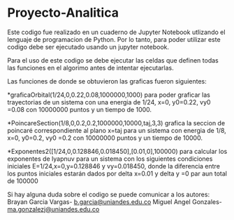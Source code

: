 # Proyecto-Analitica
Este codigo fue realizado en un cuaderno de Jupyter Notebook utlizando el lenguaje de programacion de Python. Por lo tanto, para poder utilizar este codigo debe ser ejecutado usando un jupyter notebook.

Para el uso de este codigo se debe ejecutar las celdas que definen todas las funciones en el algorimo antes de intentar ejecutarlas.

Las funciones de donde se obtuvieron las graficas fueron siguientes:

*graficaOrbital(1/24,0,0.22,0.08,1000000,1000) para poder graficar las trayectorias de un sistema con una energia de 1/24, x=0, y0=0.22, vy0 =0.08 con 10000000 puntos y un tiempo de 1000.

*PoincareSection(1/8,0,0.2,0.2,1000000,10000,taj,3,3) grafica la seccion de poincaré correspondiente al plano x=taj para un sistema con energia de 1/8, x=0, y0=0.2, vy0 =0.2 con 10000000 puntos y un tiempo de 10000.


*Exponentes2([1/24,0,0.128846,0.018450],[0.01,0],100000) para calcular los exponentes de lyapnuv para un sistema con los siguientes condiciones iniciales E=1/24,x=0,y=0.128846 y vy=0.018450, donde la diferencia entre los puntos iniciales estarán dados por delta x=0.01 y delta y =0 par aun total de 100000

Si hay alguna duda sobre el codigo se puede comunicar a los autores:
Brayan Garcia Vargas- b.garcia@uniandes.edu.co
Miguel Angel Gonzales- ma.gonzalezj@uniandes.edu.co
